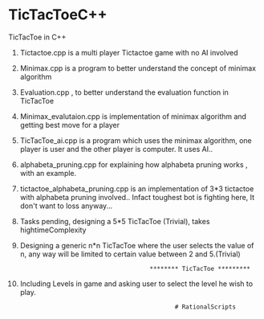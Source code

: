 # TicTacToeC++
TicTacToe in C++

1) Tictactoe.cpp is a multi player Tictactoe game with no AI involved

2) Minimax.cpp is a program to better understand the concept of minimax algorithm

3) Evaluation.cpp , to better understand the evaluation function in TicTacToe

4) Minimax_evalutaion.cpp is implementation of minimax algorithm and getting best move for a player

5) TicTacToe_ai.cpp is a program which uses the minimax algorithm, one player is user and the other player is computer. It uses AI..

6) alphabeta_pruning.cpp for explaining how alphabeta pruning works , with an example.

7) tictactoe_alphabeta_pruning.cpp is an implementation of  3*3 tictactoe with alphabeta pruning involved.. Infact toughest bot is fighting here, It don't want to loss anyway...

8) Tasks pending, designing a 5*5 TicTacToe (Trivial), takes hightimeComplexity

10) Designing a generic n*n TicTacToe where the user selects the value of n, any way will be limited to certain value between 2 and 5.(Trivial)

                                            ******** TicTacToe *********         



9) Including Levels in game and asking user to select the level he wish to play.


 
                                                  # RationalScripts                
